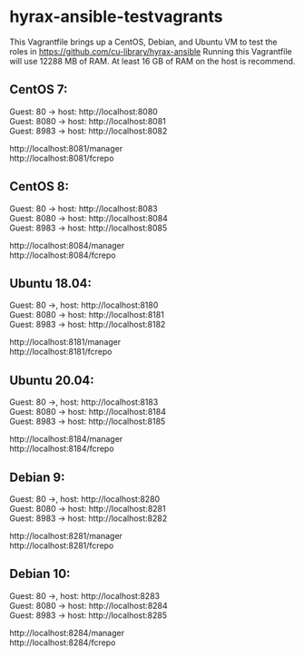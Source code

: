 # hyrax-ansible-testvagrants

This Vagrantfile brings up a CentOS, Debian, and Ubuntu VM to test the roles in https://github.com/cu-library/hyrax-ansible
Running this Vagrantfile will use 12288 MB of RAM. At least 16 GB of RAM on the host is recommend.

## CentOS 7:

Guest: 80 -> host: http://localhost:8080<br/>
Guest: 8080 -> host: http://localhost:8081<br/>
Guest: 8983 -> host: http://localhost:8082

http://localhost:8081/manager<br/>
http://localhost:8081/fcrepo


## CentOS 8:

Guest: 80 -> host: http://localhost:8083<br/>
Guest: 8080 -> host: http://localhost:8084<br/>
Guest: 8983 -> host: http://localhost:8085

http://localhost:8084/manager<br/>
http://localhost:8084/fcrepo

## Ubuntu 18.04:

Guest: 80 ->, host: http://localhost:8180<br/>
Guest: 8080 -> host: http://localhost:8181<br/>
Guest: 8983 -> host: http://localhost:8182

http://localhost:8181/manager<br/>
http://localhost:8181/fcrepo

## Ubuntu 20.04:

Guest: 80 ->, host: http://localhost:8183<br/>
Guest: 8080 -> host: http://localhost:8184<br/>
Guest: 8983 -> host: http://localhost:8185

http://localhost:8184/manager<br/>
http://localhost:8184/fcrepo

## Debian 9:

Guest: 80 ->, host: http://localhost:8280<br/>
Guest: 8080 -> host: http://localhost:8281<br/>
Guest: 8983 -> host: http://localhost:8282

http://localhost:8281/manager<br/>
http://localhost:8281/fcrepo

## Debian 10:

Guest: 80 ->, host: http://localhost:8283<br/>
Guest: 8080 -> host: http://localhost:8284<br/>
Guest: 8983 -> host: http://localhost:8285

http://localhost:8284/manager<br/>
http://localhost:8284/fcrepo
